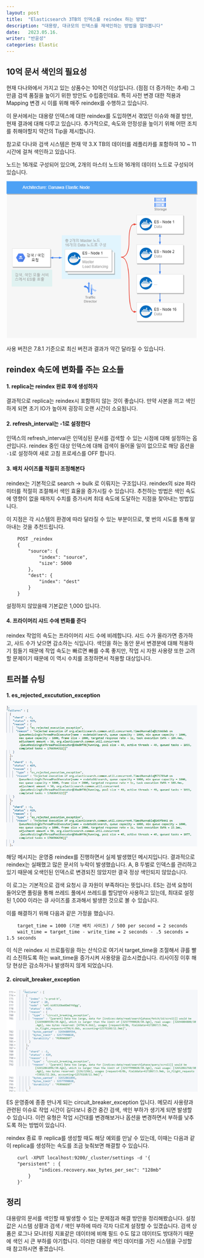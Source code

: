 ```yaml
---
layout: post
title:  "Elasticsearch 3TB의 인덱스를 reindex 하는 방법"
description: "대용량, 대규모의 인덱스를 재색인하는 방법을 알아봅니다"
date:   2023.05.16.
writer: "반윤성"
categories: Elastic
---
```


## 10억 문서 색인의 필요성

현재 다나와에서 가지고 있는 상품수는 10억건 이상입니다. (점점 더 증가하는 추세) 그만큼 검색 품질을 높이기 위한
방안도 수립중인데요. 특히 사전 변경 대한 적용과 Mapping 변경 시 이를 위해 매주 reindex를 수행하고 있습니다.

이 문서에서는 대용량 인덱스에 대한 reindex를 도입하면서 겪었던 이슈와 해결 방안, 현재 결과에 대해 다루고 있습니다.
추가적으로, 속도와 안정성을 높이기 위해 어떤 조치를 취해야할지 약간의 Tip을 제시합니다.

참고로 다나와 검색 시스템은 현재 약 3.X TB의 데이터를 레플리카를 포함하여 10 ~ 11시간에 걸쳐 색인하고 있습니다.

노드는 16개로 구성되어 있으며, 2개의 마스터 노드와 16개의 데이터 노드로 구성되어 있습니다.


![/images/2023-05-16-reindex/image2.png](/images/2023-05-16-reindex/image2.png)


사용 버전은 7.8.1 기준으로 최신 버전과 결과가 약간 달라질 수 있습니다.

## reindex 속도에 변화를 주는 요소들

#### 1. replica는 reindex 완료 후에 생성하자

결과적으로 replica는 reindex시 포함하지 않는 것이 좋습니다. 만약 사본을 끼고 색인하게 되면
초기 IO가 높아져 굉장히 오랜 시간이 소요됩니다.


#### 2. refresh_interval는 -1로 설정한다

인덱스의 refresh_interval은 인덱싱된 문서를 검색할 수 있는 시점에 대해 설정하는 옵션입니다.
reindex 중인 대상 인덱스에 대해 검색이 들어올 일이 없으므로 해당 옵션을 ``-1``로 설정하여
새로 고침 프로세스를 OFF 합니다.


#### 3. 배치 사이즈를 적절히 조정해본다

reindex는 기본적으로 search -> bulk 로 이뤄지는 구조입니다. reindex의 size 파라미터를 적절히 조절해서
색인 효율을 증가시킬 수 있습니다. 추천하는 방법은 색인 속도에 영향이 없을 때까지 수치를 증가시켜 최대 속도에
도달하는 지점을 찾아내는 방법입니다.

이 지점은 각 시스템의 환경에 따라 달라질 수 있는 부분이므로, 몇 번의 시도를 통해 알아내는 것을 추천드립니다.

```
    POST _reindex
    {
        "source": {
            "index": "source",
            "size": 5000
        },
        "dest": {
            "index": "dest"
        }
    }
```

설정하지 않았을때 기본값은 1,000 입니다.


#### 4. 프라이머리 샤드 수에 변화를 준다

reindex 작업의 속도는 프라이머리 샤드 수에 비례합니다. 샤드 수가 올라가면 증가하고, 샤드 수가 낮으면 감소하는 식입니다.
색인을 하는 동안 문서 변경분에 대해 적용하기 힘들기 때문에 작업 속도는 빠르면 빠를 수록 좋지만, 작업 시 자원 사용량 또한
고려할 문제이기 때문에 이 역시 수치를 조정하면서 적용할 대상입니다.


## 트러블 슈팅

#### 1. es_rejected_excutution_exception

![/images/2023-05-16-reindex/image0.png](/images/2023-05-16-reindex/image0.png)

해당 메시지는 운영중 reindex를 진행하면서 실제 발생했던 메시지입니다. 결과적으로 reindex는 실패했고 많은 문서의 누락이 발생했습니다. A, B 두벌로 인덱스를 관리하고 있기 때문에 오색인된 인덱스로 변경되진 않았지만 결국 정상 색인되지 않았습니다.

이 로그는 기본적으로 검색 요청시 큐 자원이 부족하다는 뜻입니다. ES는 검색 요청이 들어오면 풀링을 통해 쓰레드 풀에서 쓰레드를 할당받아 사용하고 있는데, 최대로 설정된 1,000 이라는 큐 사이즈를 초과해서 발생한 것으로 볼 수 있습니다.

이를 해결하기 위해 다음과 같은 가정을 했습니다.

```
    target_time = 1000 (기본 배치 사이즈) / 500 per second = 2 seconds
    wait_time = target_time - write_time = 2 seconds - .5 seconds = 1.5 seconds
```

이 식은 reindex 시 쓰로틀링을 하는 산식으로 여기서 target_time을 조절해서 큐를 빨리 소진하도록 하는 wait_time을 증가시켜 사용량을 감소시켰습니다. 리사이징 이후 해당 현상은 감소하거나 발생하지 않게 되었습니다.

#### 2. circuit_breaker_exception

![/images/2023-05-16-reindex/image1.png](/images/2023-05-16-reindex/image1.png)

ES 운영중에 종종 만나게 되는 circuit_breaker_exception 입니다. 메모리 사용량과 관련된 이슈로 작업 시간이 길다보니 중간 중간 검색, 색인 부하가 생기게 되면 발생할 수 있습니다. 이런 유형은 작업 시간대를 변경해보거나 옵션을 변경하면서 부하를 낮추도록 하는 방법이 있습니다.

reindex 종료 후 replica를 생성할 때도 해당 예외를 만날 수 있는데, 이때는 다음과 같이 replica를 생성하는 속도를 조금 늦춰보면 해결할 수 있습니다.

```
    curl -XPUT localhost:9200/_cluster/settings -d '{
    "persistent" : {
            "indices.recovery.max_bytes_per_sec": "128mb"
        }
    }'
```



## 정리
대용량의 문서를 색인할 때 발생할 수 있는 문제점과 해결 방안을 정리해봤습니다. 설정값은 시스템 상황과 검색 / 색인 부하에 따라 각자 다르게 설정할 수 있겠습니다. 검색 상품은 로그나 모니터링 지표같은 데이터에 비해 필드 수도 많고 데이터도 방대하기 때문에 색인 시 큰 부하를 야기합니다. 이러한 대용량 색인 데이터를 가진 시스템을 구성할 때 참고하시면 좋겠습니다.
